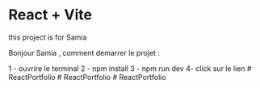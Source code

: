 # React + Vite

this project is for Samia

Bonjour Samia , comment demarrer le projet :

1 - ouvrire le terminal
2 - npm install
3 - npm run dev
4- click sur le lien
#   R e a c t P o r t f o l i o  
 #   R e a c t P o r t f o l i o  
 #   R e a c t P o r t f o l i o  
 